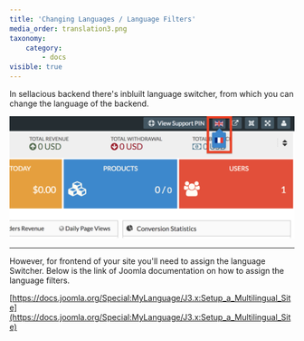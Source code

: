 ```yaml
---
title: 'Changing Languages / Language Filters'
media_order: translation3.png
taxonomy:
    category:
        - docs
visible: true
---
```


In sellacious backend there's inbluilt language switcher, from which you can change the language of the backend.

![](translation3.png)

---

However, for frontend of your site you'll need to assign the language Switcher. Below is the link of Joomla documentation on how to assign the language filters.

[https://docs.joomla.org/Special:MyLanguage/J3.x:Setup_a_Multilingual_Site](https://docs.joomla.org/Special:MyLanguage/J3.x:Setup_a_Multilingual_Site)